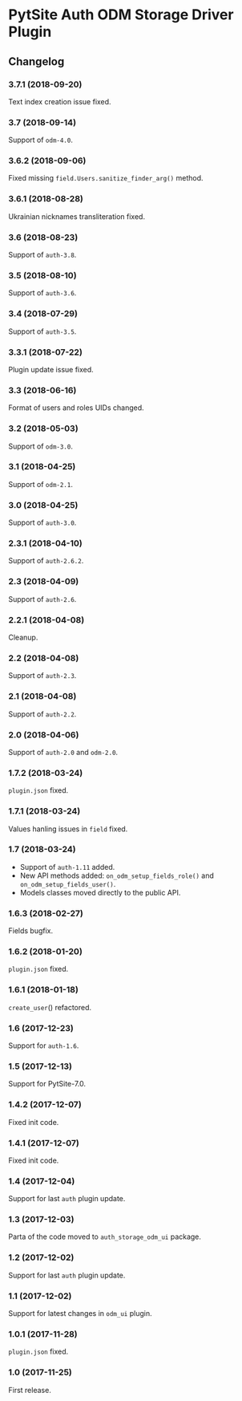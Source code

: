 # PytSite Auth ODM Storage Driver Plugin


## Changelog


### 3.7.1 (2018-09-20)

Text index creation issue fixed.


### 3.7 (2018-09-14)

Support of `odm-4.0`.


### 3.6.2 (2018-09-06)

Fixed missing `field.Users.sanitize_finder_arg()` method.


### 3.6.1 (2018-08-28)

Ukrainian nicknames transliteration fixed.


### 3.6 (2018-08-23)

Support of `auth-3.8`.


### 3.5 (2018-08-10)

Support of `auth-3.6`.


### 3.4 (2018-07-29)

Support of `auth-3.5`.


### 3.3.1 (2018-07-22)

Plugin update issue fixed.


### 3.3 (2018-06-16)

Format of users and roles UIDs changed.


### 3.2 (2018-05-03)

Support of `odm-3.0`.


### 3.1 (2018-04-25)

Support of `odm-2.1`.


### 3.0 (2018-04-25)

Support of `auth-3.0`.


### 2.3.1 (2018-04-10)

Support of `auth-2.6.2`.


### 2.3 (2018-04-09)

Support of `auth-2.6`.


### 2.2.1 (2018-04-08)

Cleanup.


### 2.2 (2018-04-08)

Support of `auth-2.3`.


### 2.1 (2018-04-08)

Support of `auth-2.2`.


### 2.0 (2018-04-06)

Support of `auth-2.0` and `odm-2.0`.


### 1.7.2 (2018-03-24)

`plugin.json` fixed.


### 1.7.1 (2018-03-24)

Values hanling issues in `field` fixed.


### 1.7 (2018-03-24)

- Support of `auth-1.11` added.
- New API methods added: `on_odm_setup_fields_role()` and
  `on_odm_setup_fields_user()`.
- Models classes moved directly to the public API.


### 1.6.3 (2018-02-27)

Fields bugfix.


### 1.6.2 (2018-01-20)

`plugin.json` fixed.


### 1.6.1 (2018-01-18)

`create_user`() refactored.


### 1.6 (2017-12-23)

Support for `auth-1.6`.


### 1.5 (2017-12-13)

Support for PytSite-7.0.


### 1.4.2 (2017-12-07)

Fixed init code.


### 1.4.1 (2017-12-07)

Fixed init code.


### 1.4 (2017-12-04)

Support for last `auth` plugin update.


### 1.3 (2017-12-03)

Parta of the code moved to `auth_storage_odm_ui` package.


### 1.2 (2017-12-02)

Support for last `auth` plugin update.


### 1.1 (2017-12-02)

Support for latest changes in `odm_ui` plugin.


### 1.0.1 (2017-11-28)

`plugin.json` fixed.


### 1.0 (2017-11-25)

First release.
